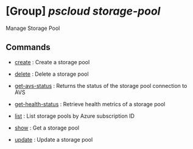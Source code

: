 # [Group] _pscloud storage-pool_

Manage Storage Pool

## Commands

- [create](/Commands/pscloud/storage-pool/_create.md)
: Create a storage pool

- [delete](/Commands/pscloud/storage-pool/_delete.md)
: Delete a storage pool

- [get-avs-status](/Commands/pscloud/storage-pool/_get-avs-status.md)
: Returns the status of the storage pool connection to AVS

- [get-health-status](/Commands/pscloud/storage-pool/_get-health-status.md)
: Retrieve health metrics of a storage pool

- [list](/Commands/pscloud/storage-pool/_list.md)
: List storage pools by Azure subscription ID

- [show](/Commands/pscloud/storage-pool/_show.md)
: Get a storage pool

- [update](/Commands/pscloud/storage-pool/_update.md)
: Update a storage pool
